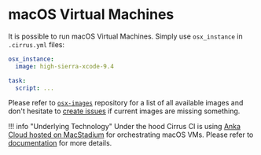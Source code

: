 # macOS Virtual Machines

It is possible to run macOS Virtual Machines. Simply use `osx_instance` in `.cirrus.yml` files:

```yaml
osx_instance:
  image: high-sierra-xcode-9.4

task:
  script: ...
```

Please refer to [`osx-images`](https://github.com/cirruslabs/osx-images) repository for a list of all available images and
don't hesitate to [create issues](https://github.com/cirruslabs/osx-images/issues) if current images are missing something.

!!! info "Underlying Technology"
    Under the hood Cirrus CI is using [Anka Cloud hosted on MacStadium](/guide/supported-computing-services.md#anka) for 
    orchestrating macOS VMs. Please refer to [documentation](/guide/supported-computing-services.md#anka) for more details.
